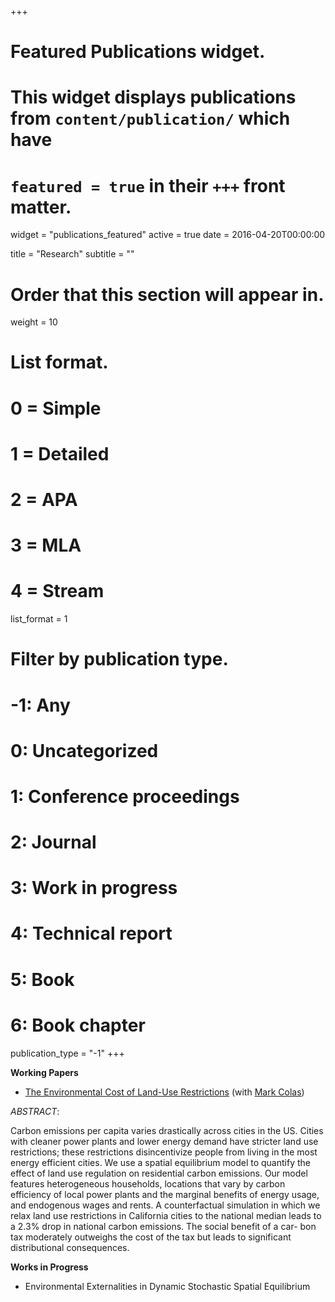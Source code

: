 +++
# Featured Publications widget.
# This widget displays publications from `content/publication/` which have
# `featured = true` in their `+++` front matter.
widget = "publications_featured"
active = true
date = 2016-04-20T00:00:00

title = "Research"
subtitle = ""

# Order that this section will appear in.
weight = 10

# List format.
#   0 = Simple
#   1 = Detailed
#   2 = APA
#   3 = MLA
#   4 = Stream
list_format = 1

# Filter by publication type.
# -1: Any
#  0: Uncategorized
#  1: Conference proceedings
#  2: Journal
#  3: Work in progress
#  4: Technical report
#  5: Book
#  6: Book chapter
publication_type = "-1"
+++


**Working Papers**

- [The Environmental Cost of Land-Use Restrictions](https://drive.google.com/file/d/1-Cn6OiwNJeWksrKi7WG-58th77odfNm4/view) (with [Mark Colas](https://sites.google.com/site/markyaucolas/))

_ABSTRACT_:

Carbon emissions per capita varies drastically across cities in the US. Cities with cleaner power plants and lower energy demand have stricter land use restrictions; these restrictions disincentivize people from living in the most energy efficient cities. We use a spatial equilibrium model to quantify the effect of land use regulation on residential carbon emissions. Our model features heterogeneous households, locations that vary by carbon efficiency of local power plants and the marginal benefits of energy usage, and endogenous wages and rents. A counterfactual simulation in which we relax land use restrictions in California cities to the national median leads to a 2.3% drop in national carbon emissions. The social benefit of a car- bon tax moderately outweighs the cost of the tax but leads to significant distributional consequences.



**Works in Progress**

- Environmental Externalities in Dynamic Stochastic Spatial Equilibrium





